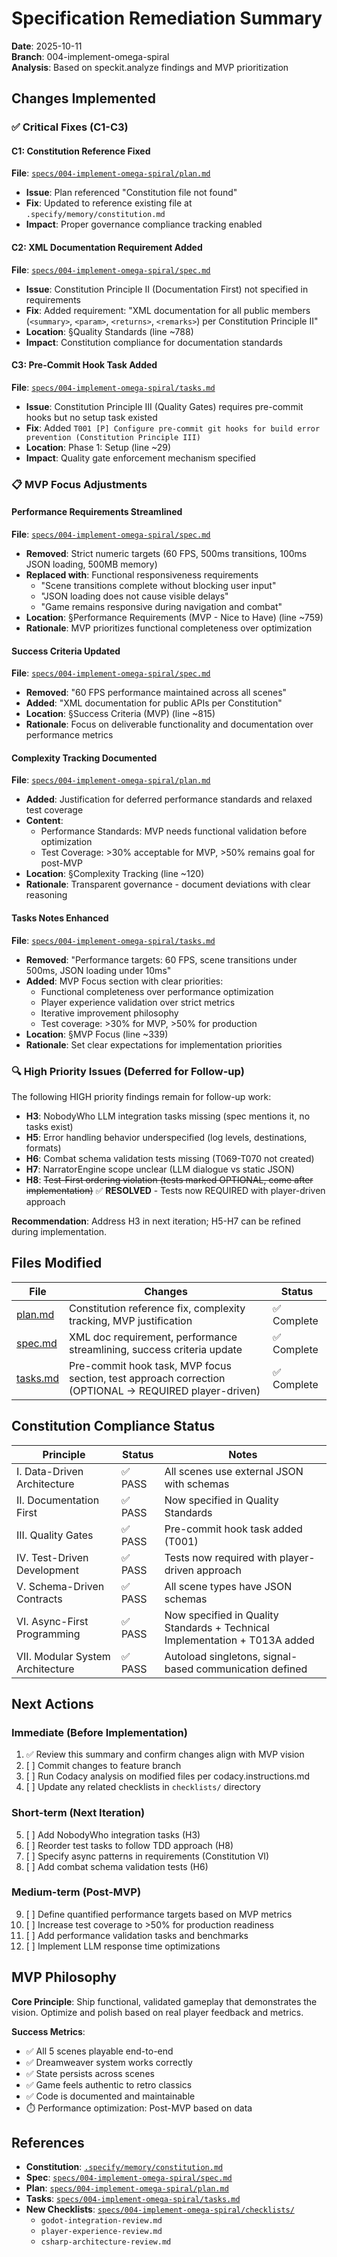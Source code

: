 # Specification Remediation Summary

**Date**: 2025-10-11  
**Branch**: 004-implement-omega-spiral  
**Analysis**: Based on speckit.analyze findings and MVP prioritization

## Changes Implemented

### ✅ Critical Fixes (C1-C3)

#### C1: Constitution Reference Fixed
**File**: [`specs/004-implement-omega-spiral/plan.md`](file:///home/adam/Dev/omega-spiral/chapter-zero/specs/004-implement-omega-spiral/plan.md)
- **Issue**: Plan referenced "Constitution file not found"
- **Fix**: Updated to reference existing file at `.specify/memory/constitution.md`
- **Impact**: Proper governance compliance tracking enabled

#### C2: XML Documentation Requirement Added
**File**: [`specs/004-implement-omega-spiral/spec.md`](file:///home/adam/Dev/omega-spiral/chapter-zero/specs/004-implement-omega-spiral/spec.md)
- **Issue**: Constitution Principle II (Documentation First) not specified in requirements
- **Fix**: Added requirement: "XML documentation for all public members (`<summary>`, `<param>`, `<returns>`, `<remarks>`) per Constitution Principle II"
- **Location**: §Quality Standards (line ~788)
- **Impact**: Constitution compliance for documentation standards

#### C3: Pre-Commit Hook Task Added
**File**: [`specs/004-implement-omega-spiral/tasks.md`](file:///home/adam/Dev/omega-spiral/chapter-zero/specs/004-implement-omega-spiral/tasks.md)
- **Issue**: Constitution Principle III (Quality Gates) requires pre-commit hooks but no setup task existed
- **Fix**: Added `T001 [P] Configure pre-commit git hooks for build error prevention (Constitution Principle III)`
- **Location**: Phase 1: Setup (line ~29)
- **Impact**: Quality gate enforcement mechanism specified

### 📋 MVP Focus Adjustments

#### Performance Requirements Streamlined
**File**: [`specs/004-implement-omega-spiral/spec.md`](file:///home/adam/Dev/omega-spiral/chapter-zero/specs/004-implement-omega-spiral/spec.md)
- **Removed**: Strict numeric targets (60 FPS, 500ms transitions, 100ms JSON loading, 500MB memory)
- **Replaced with**: Functional responsiveness requirements
  - "Scene transitions complete without blocking user input"
  - "JSON loading does not cause visible delays"
  - "Game remains responsive during navigation and combat"
- **Location**: §Performance Requirements (MVP - Nice to Have) (line ~759)
- **Rationale**: MVP prioritizes functional completeness over optimization

#### Success Criteria Updated
**File**: [`specs/004-implement-omega-spiral/spec.md`](file:///home/adam/Dev/omega-spiral/chapter-zero/specs/004-implement-omega-spiral/spec.md)
- **Removed**: "60 FPS performance maintained across all scenes"
- **Added**: "XML documentation for public APIs per Constitution"
- **Location**: §Success Criteria (MVP) (line ~815)
- **Rationale**: Focus on deliverable functionality and documentation over performance metrics

#### Complexity Tracking Documented
**File**: [`specs/004-implement-omega-spiral/plan.md`](file:///home/adam/Dev/omega-spiral/chapter-zero/specs/004-implement-omega-spiral/plan.md)
- **Added**: Justification for deferred performance standards and relaxed test coverage
- **Content**: 
  - Performance Standards: MVP needs functional validation before optimization
  - Test Coverage: >30% acceptable for MVP, >50% remains goal for post-MVP
- **Location**: §Complexity Tracking (line ~120)
- **Rationale**: Transparent governance - document deviations with clear reasoning

#### Tasks Notes Enhanced
**File**: [`specs/004-implement-omega-spiral/tasks.md`](file:///home/adam/Dev/omega-spiral/chapter-zero/specs/004-implement-omega-spiral/tasks.md)
- **Removed**: "Performance targets: 60 FPS, scene transitions under 500ms, JSON loading under 10ms"
- **Added**: MVP Focus section with clear priorities:
  - Functional completeness over performance optimization
  - Player experience validation over strict metrics
  - Iterative improvement philosophy
  - Test coverage: >30% for MVP, >50% for production
- **Location**: §MVP Focus (line ~339)
- **Rationale**: Set clear expectations for implementation priorities

### 🔍 High Priority Issues (Deferred for Follow-up)

The following HIGH priority findings remain for follow-up work:

- **H3**: NobodyWho LLM integration tasks missing (spec mentions it, no tasks exist)
- **H5**: Error handling behavior underspecified (log levels, destinations, formats)
- **H6**: Combat schema validation tests missing (T069-T070 not created)
- **H7**: NarratorEngine scope unclear (LLM dialogue vs static JSON)
- **H8**: ~~Test-First ordering violation (tests marked OPTIONAL, come after implementation)~~ ✅ **RESOLVED** - Tests now REQUIRED with player-driven approach

**Recommendation**: Address H3 in next iteration; H5-H7 can be refined during implementation.

## Files Modified

| File | Changes | Status |
|------|---------|--------|
| [plan.md](file:///home/adam/Dev/omega-spiral/chapter-zero/specs/004-implement-omega-spiral/plan.md) | Constitution reference fix, complexity tracking, MVP justification | ✅ Complete |
| [spec.md](file:///home/adam/Dev/omega-spiral/chapter-zero/specs/004-implement-omega-spiral/spec.md) | XML doc requirement, performance streamlining, success criteria update | ✅ Complete |
| [tasks.md](file:///home/adam/Dev/omega-spiral/chapter-zero/specs/004-implement-omega-spiral/tasks.md) | Pre-commit hook task, MVP focus section, test approach correction (OPTIONAL → REQUIRED player-driven) | ✅ Complete |

## Constitution Compliance Status

| Principle | Status | Notes |
|-----------|--------|-------|
| I. Data-Driven Architecture | ✅ PASS | All scenes use external JSON with schemas |
| II. Documentation First | ✅ PASS | Now specified in Quality Standards |
| III. Quality Gates | ✅ PASS | Pre-commit hook task added (T001) |
| IV. Test-Driven Development | ✅ PASS | Tests now required with player-driven approach |
| V. Schema-Driven Contracts | ✅ PASS | All scene types have JSON schemas |
| VI. Async-First Programming | ✅ PASS | Now specified in Quality Standards + Technical Implementation + T013A added |
| VII. Modular System Architecture | ✅ PASS | Autoload singletons, signal-based communication defined |

## Next Actions

### Immediate (Before Implementation)
1. ✅ Review this summary and confirm changes align with MVP vision
2. [ ] Commit changes to feature branch
3. [ ] Run Codacy analysis on modified files per codacy.instructions.md
4. [ ] Update any related checklists in `checklists/` directory

### Short-term (Next Iteration)
5. [ ] Add NobodyWho integration tasks (H3)
6. [ ] Reorder test tasks to follow TDD approach (H8)
7. [ ] Specify async patterns in requirements (Constitution VI)
8. [ ] Add combat schema validation tests (H6)

### Medium-term (Post-MVP)
9. [ ] Define quantified performance targets based on MVP metrics
10. [ ] Increase test coverage to >50% for production readiness
11. [ ] Add performance validation tasks and benchmarks
12. [ ] Implement LLM response time optimizations

## MVP Philosophy

**Core Principle**: Ship functional, validated gameplay that demonstrates the vision. Optimize and polish based on real player feedback and metrics.

**Success Metrics**:
- ✅ All 5 scenes playable end-to-end
- ✅ Dreamweaver system works correctly
- ✅ State persists across scenes
- ✅ Game feels authentic to retro classics
- ✅ Code is documented and maintainable
- ⏱️ Performance optimization: Post-MVP based on data

## References

- **Constitution**: [`.specify/memory/constitution.md`](file:///home/adam/Dev/omega-spiral/chapter-zero/.specify/memory/constitution.md)
- **Spec**: [`specs/004-implement-omega-spiral/spec.md`](file:///home/adam/Dev/omega-spiral/chapter-zero/specs/004-implement-omega-spiral/spec.md)
- **Plan**: [`specs/004-implement-omega-spiral/plan.md`](file:///home/adam/Dev/omega-spiral/chapter-zero/specs/004-implement-omega-spiral/plan.md)
- **Tasks**: [`specs/004-implement-omega-spiral/tasks.md`](file:///home/adam/Dev/omega-spiral/chapter-zero/specs/004-implement-omega-spiral/tasks.md)
- **New Checklists**: [`specs/004-implement-omega-spiral/checklists/`](file:///home/adam/Dev/omega-spiral/chapter-zero/specs/004-implement-omega-spiral/checklists/)
  - `godot-integration-review.md`
  - `player-experience-review.md`
  - `csharp-architecture-review.md`
